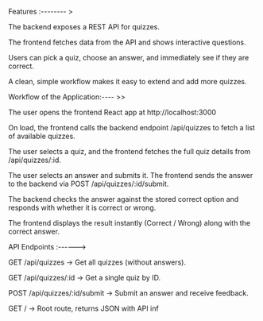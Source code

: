 Features :-------- >



The backend exposes a REST API for quizzes.

The frontend fetches data from the API and shows interactive questions.

Users can pick a quiz, choose an answer, and immediately see if they are correct.

A clean, simple workflow makes it easy to extend and add more quizzes.

Workflow of the Application:---- >> 



The user opens the frontend React app at http://localhost:3000

On load, the frontend calls the backend endpoint /api/quizzes to fetch a list of available quizzes.

The user selects a quiz, and the frontend fetches the full quiz details from /api/quizzes/:id.

The user selects an answer and submits it. The frontend sends the answer to the backend via POST /api/quizzes/:id/submit.

The backend checks the answer against the stored correct option and responds with whether it is correct or wrong.

The frontend displays the result instantly (Correct / Wrong) along with the correct answer.


API Endpoints :------>



GET /api/quizzes → Get all quizzes (without answers).

GET /api/quizzes/:id → Get a single quiz by ID.

POST /api/quizzes/:id/submit → Submit an answer and receive feedback.

GET / → Root route, returns JSON with API inf
